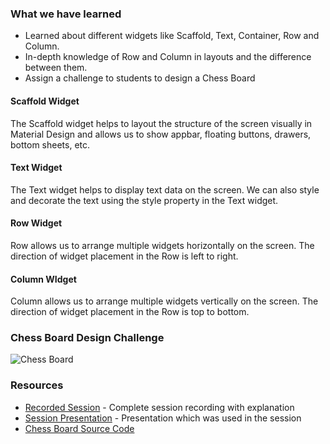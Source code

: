 
### What we have learned

- Learned about different widgets like Scaffold, Text, Container, Row and Column.
- In-depth knowledge of Row and Column in layouts and the difference between them.
- Assign a challenge to students to design a Chess Board


#### Scaffold Widget

The Scaffold widget helps to layout the structure of the screen visually in Material Design and allows us to show appbar, floating buttons, drawers, bottom sheets, etc.

#### Text Widget

The Text widget helps to display text data on the screen. We can also style and decorate the text using the style property in the Text widget.

#### Row Widget

Row allows us to arrange multiple widgets horizontally on the screen. The direction of widget placement in the Row is left to right.

#### Column WIdget

Column allows us to arrange multiple widgets vertically on the screen. The direction of widget placement in the Row is top to bottom.


### Chess Board Design Challenge
![Chess Board](https://raw.githubusercontent.com/msalman2890/dart-flutter-course/main/Week%20%23%207/chessboard.png)


### Resources
- [Recorded Session](https://youtu.be/lEkLq1qD89o) - Complete session recording with explanation
- [Session Presentation](https://drive.google.com/file/d/1NF5CAeEyh2SABPPgNIpY_4TshraENl6I/view?usp=share_link) - Presentation which was used in the session
- [Chess Board Source Code](https://github.com/msalman2890/ChessBoard)
